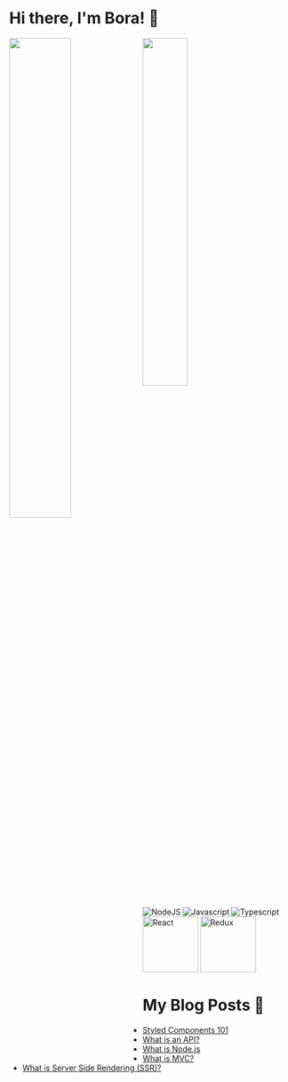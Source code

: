 # Hi there, I'm Bora! 👋

<img align='left' width='47%' src ='https://github-readme-stats.vercel.app/api?username=BraveHeart-tex&show_icons=true&theme=radical'/>
<img align='left' width='40%' src ='https://github-readme-stats.vercel.app/api/top-langs/?username=BraveHeart-tex&layout=compact'/>

<img align='left' src='https://img.shields.io/badge/node.js-6DA55F?style=for-the-badge&logo=node.js&logoColor=white' alt='NodeJS'/>
<img align='left' src='https://img.shields.io/badge/javascript-%23323330.svg?style=for-the-badge&logo=javascript&logoColor=%23F7DF1E' alt='Javascript'/>
<img src='https://img.shields.io/badge/typescript-%23007ACC.svg?style=for-the-badge&logo=typescript&logoColor=white' alt='Typescript'/>

<img src='https://img.shields.io/badge/react-%2320232a.svg?style=for-the-badge&logo=react&logoColor=%2361DAFB)'  width='100px' alt='React'/>
<img src='https://img.shields.io/badge/redux-%23593d88.svg?style=for-the-badge&logo=redux&logoColor=white'  width='100px' alt='Redux'/>

# My Blog Posts 📖

<!-- BLOG-POST-LIST:START -->
- [Styled Components 101](https://dev.to/karaca19/styled-components-101-30jm)
- [What is an API?](https://dev.to/karaca19/what-is-an-api-2a4m)
- [What is Node.js](https://dev.to/karaca19/what-is-nodejs-27a0)
- [What is MVC?](https://dev.to/karaca19/what-is-mvc-20po)
- [What is Server Side Rendering &lpar;SSR&rpar;?](https://dev.to/karaca19/what-is-server-side-rendering-ssr-316l)
<!-- BLOG-POST-LIST:END -->
